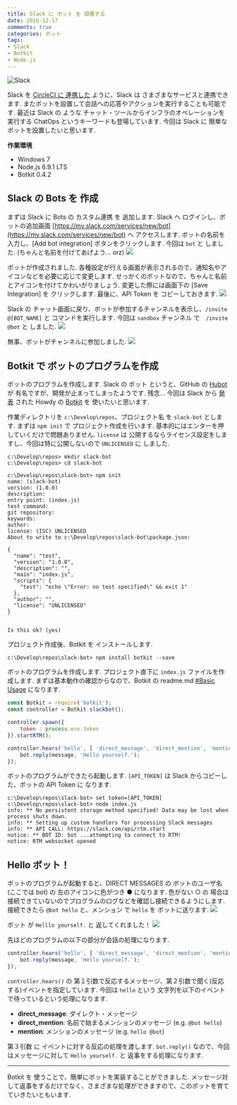 ```yaml
---
title: Slack に ボット を 設置する
date: 2016-12-17
comments: true
categories: ボット
tags:
- Slack
- Botkit
- Node.js
---
```


![](/images/slack/slack.png "Slack")

Slack を [CircleCI に 連携した](/2016/12/14/CircleCIの通知をSlackへ送る/) ように、Slack は さまざまなサービスと連携できます. またボットを設置して会話への応答やアクションを実行することも可能です. 最近は Slack の ような チャット・ツールからインフラのオペレーションを実行する ChatOps というキーワードも登場しています.
今回は Slack に 簡単なボットを設置したいと思います.

**作業環境**
- Windows 7
- Node.js 6.9.1 LTS
- Botkit 0.4.2


## Slack の Bots を 作成
まずは Slack に Bots の カスタム連携 を 追加します.
Slack へ ログインし、ボットの追加画面 [https://my.slack.com/services/new/bot](https://my.slack.com/services/new/bot) へ アクセスします.
ボットの名前を入力し、[Add bot integration] ボタンをクリックします. 今回は `bot` と しました. (ちゃんと名前を付けてあげよう... orz)
![](/images/slack/bot/01.png)

ボットが作成されました. 各種設定が行える画面が表示されるので、通知名やアイコンなどを必要に応じて変更します. せっかくのボットなので、ちゃんと名前とアイコンを付けてかわいがりましょう. 変更した際には画面下の [Save Integration] を クリックします.
最後に、API Token を コピーしておきます.
![](/images/slack/bot/02.png)

Slack の チャット画面に戻り、ボットが参加するチャンネルを表示し、`/invite @[BOT_NAME]` と コマンドを実行します. 今回は `sandbox` チャンネル で　`/invite @bot` と しました.
![](/images/slack/bot/03.png)

無事、ボットがチャンネルに参加しました.
![](/images/slack/bot/04.png)


## Botkit で ボットのプログラムを作成
ボットのプログラムを作成します. Slack の ボット というと、GitHub の [Hubot](https://hubot.github.com/) が 有名ですが、開発が止まってしまったようです. 残念...
今回は Slack から [発表](https://slackhq.com/the-slack-platform-launch-7a3feb5a423a#.y91c7qd6o) された Howdy の [Botkit](https://github.com/howdyai/botkit) を 使いたいと思います.

作業ディレクトリを `c:\Develop\repos`、プロジェクト名 を `slack-bot` とします. まずは `npm init` で プロジェクト作成を行います. 基本的にはエンターを押していくだけで問題ありません. `license` は 公開するならライセンス設定をしますし、今回は特に公開しないので `UNLICENSED` に しました.
```shell-session
c:\Develop\repos> mkdir slack-bot
c:\Develop\repos> cd slack-bot

c:\Develop\repos\slack-bot> npm init
name: (slack-bot)
version: (1.0.0)
description:
entry point: (index.js)
test command:
git repository:
keywords:
author:
license: (ISC) UNLICENSED
About to write to c:\Develop\repos\slack-bot\package.json:

{
  "name": "test",
  "version": "1.0.0",
  "description": "",
  "main": "index.js",
  "scripts": {
    "test": "echo \"Error: no test specified\" && exit 1"
  },
  "author": "",
  "license": "UNLICENSED"
}


Is this ok? (yes)
```

プロジェクト作成後、Botkit を インストールします.
```shell-session
c:\Develop\repos\slack-bot> npm install botkit --save
```

ボットのプログラムを作成します. プロジェクト直下に `index.js` ファイルを作成します.
まずは基本動作の確認からなので、Botkit の readme.md [#Basic Usage](https://github.com/howdyai/botkit/blob/master/readme.md#basic-usage) になります.
```javascript
const Botkit = require('botkit');
const controller = Botkit.slackbot();

controller.spawn({
    token : process.env.token
}).startRTM();

controller.hears('hello', [ 'direct_message', 'direct_mention', 'mention' ], (bot, message) => {
    bot.reply(message, 'Hello yourself.');
});
```

ボットのプログラムができたら起動します.
`[API_TOKEN]` は Slack からコピーした、ボットの API Token に なります.
```shell-session
c:\Develop\repos\slack-bot> set token=[API_TOKEN]
c:\Develop\repos\slack-bot> node index.js
info: ** No persistent storage method specified! Data may be lost when process shuts down.
info: ** Setting up custom handlers for processing Slack messages
info: ** API CALL: https://slack.com/api/rtm.start
notice: ** BOT ID: bot ...attempting to connect to RTM!
notice: RTM websocket opened
```


## Hello ボット！
ボットのプログラムが起動すると、DIRECT MESSAGES の ボットのユーザ名(ここでは bot) の 左のアイコンに色がつき ● になります. 色がない ○ の 場合は接続できていないのでプログラムのログなどを確認し接続できるようにします.
接続できたら `@bot hello` と、メンション で `hello` を ボットに送ります.
![](/images/slack/bot/05.png)

ボット が `Helllo yourself.` と 返してくれました！
![](/images/slack/bot/06.png)

先ほどのプログラムの以下の部分が会話の処理になります.
```javascript
controller.hears('hello', [ 'direct_message', 'direct_mention', 'mention' ], (bot, message) => {
    bot.reply(message, 'Hello yourself.');
});
```
`controller.hears()` の 第１引数で反応するメッセージ、第２引数で聞く(反応する)イベントを指定しています.
今回は `hello` という 文字列を以下のイベントで待っているという処理になります.
- **direct_message**: ダイレクト・メッセージ
- **direct_mention**: 名前で始まるメンションのメッセージ (e.g. `@bot hello`)
- **mention**: メンションのメッセージ (e.g. `hello @bot`)

第３引数 に イベントに対する反応の処理を渡します. `bot.reply()` なので、今回はメッセージに対して `Hello yourself.` と 返事をする処理になります.



- - - -
Botkit を 使うことで、簡単にボットを実装することができました. メッセージ対して返事をするだけでなく、さまざまな処理ができますので、このボットを育てていきたいともいます.
